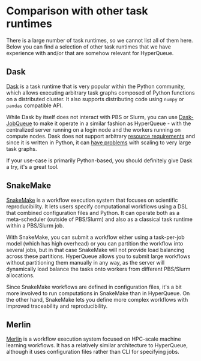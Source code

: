 # Comparison with other task runtimes
There is a large number of task runtimes, so we cannot list all of them here. Below you can find
a selection of other task runtimes that we have experience with and/or that are somehow relevant for
HyperQueue.

## Dask
[Dask](https://www.dask.org/) is a task runtime that is very popular within the Python community,
which allows executing arbitrary task graphs composed of Python functions on a distributed cluster.
It also supports distributing code using `numpy` or `pandas` compatible API.

While Dask by itself does not interact with PBS or Slurm, you can use
[Dask-JobQueue](https://jobqueue.dask.org/en/latest/) to make it operate in a similar fashion as
HyperQueue - with the centralized server running on a login node and the workers running on compute
nodes. Dask does not support arbitrary [resource requirements](jobs/gresources.md) and since it is
written in Python, it can [have problems](https://arxiv.org/abs/2010.11105) with scaling to very large
task graphs.

If your use-case is primarily Python-based, you should definitely give Dask a try, it's a great tool.

## SnakeMake
[SnakeMake](https://snakemake.readthedocs.io/en/stable/) is a workflow execution system that focuses
on scientific reproducibility. It lets users specify computational workflows using a DSL that combined
configuration files and Python. It can operate both as a meta-scheduler (outside of PBS/Slurm) and
also as a classical task runtime within a PBS/Slurm job.

With SnakeMake, you can submit a workflow either using a task-per-job model (which has high overhead)
or you can partition the workflow into several jobs, but in that case SnakeMake will not provide load
balancing across these partitions. HyperQueue allows you to submit large workflows without partitioning
them manually in any way, as the server will dynamically load balance the tasks onto workers from different
PBS/Slurm allocations.

Since SnakeMake workflows are defined in configuration files, it's a bit more involved to run
computations in SnakeMake than in HyperQueue. On the other hand, SnakeMake lets you define more
complex workflows with improved traceability and reproducibility.

## Merlin
[Merlin](https://github.com/LLNL/merlin) is a workflow execution system focused on HPC-scale
machine learning workflows. It has a relatively similar architecture to HyperQueue, although it
uses configuration files rather than CLI for specifying jobs.
